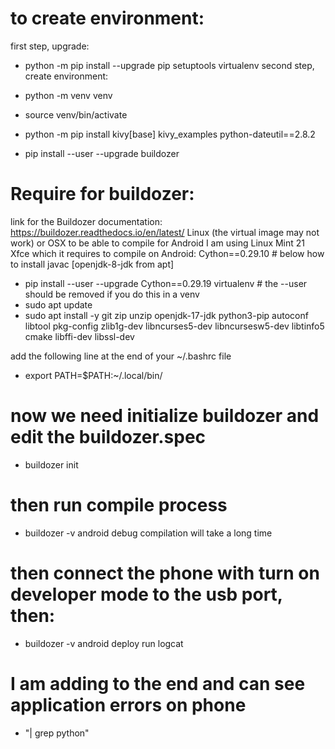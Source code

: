 # to create environment:
first step, upgrade:
* python -m pip install --upgrade pip setuptools virtualenv
second step, create environment:
* python -m venv venv
* source venv/bin/activate
* python -m pip install kivy[base] kivy_examples python-dateutil==2.8.2

* pip install --user --upgrade buildozer

# Require for buildozer:
link for the Buildozer documentation: https://buildozer.readthedocs.io/en/latest/
Linux (the virtual image may not work) or OSX to be able to compile for Android
I am using Linux Mint 21 Xfce which it requires to compile on Android:
Cython==0.29.10  # below how to install
javac [openjdk-8-jdk from apt]
* pip install --user --upgrade Cython==0.29.19 virtualenv  # the --user should be removed if you do this in a venv
* sudo apt update
* sudo apt install -y git zip unzip openjdk-17-jdk python3-pip autoconf libtool pkg-config zlib1g-dev
libncurses5-dev libncursesw5-dev libtinfo5 cmake libffi-dev libssl-dev

add the following line at the end of your ~/.bashrc file
* export PATH=$PATH:~/.local/bin/

# now we need initialize buildozer and edit the buildozer.spec
* buildozer init
# then run compile process
* buildozer -v android debug
compilation will take a long time

# then connect the phone with turn on developer mode to the usb port, then:
* buildozer -v android deploy run logcat
# I am adding to the end and can see application errors on phone
* "| grep python"